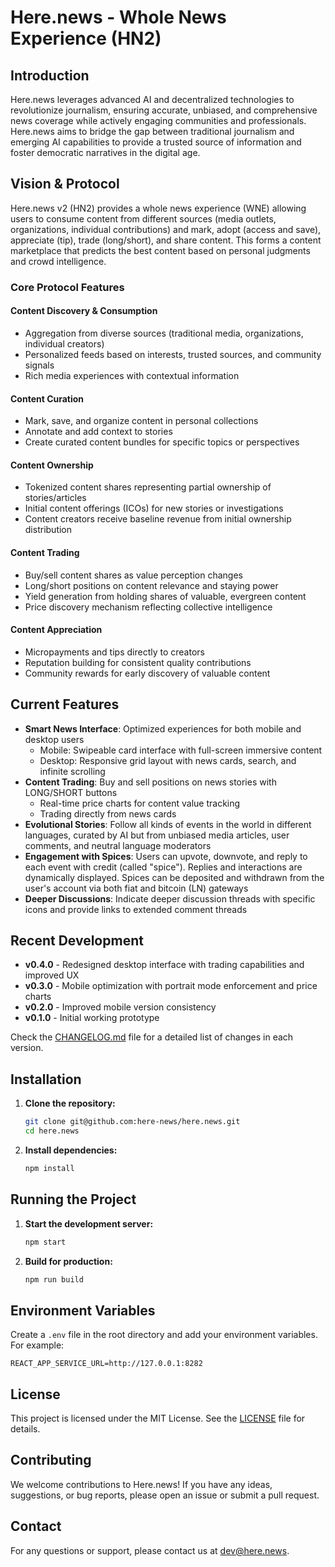 # Here.news - Whole News Experience (HN2)

## Introduction

Here.news leverages advanced AI and decentralized technologies to revolutionize journalism, ensuring accurate, unbiased, and comprehensive news coverage while actively engaging communities and professionals. Here.news aims to bridge the gap between traditional journalism and emerging AI capabilities to provide a trusted source of information and foster democratic narratives in the digital age.

## Vision & Protocol

Here.news v2 (HN2) provides a whole news experience (WNE) allowing users to consume content from different sources (media outlets, organizations, individual contributions) and mark, adopt (access and save), appreciate (tip), trade (long/short), and share content. This forms a content marketplace that predicts the best content based on personal judgments and crowd intelligence.

### Core Protocol Features

#### Content Discovery & Consumption
- Aggregation from diverse sources (traditional media, organizations, individual creators)
- Personalized feeds based on interests, trusted sources, and community signals
- Rich media experiences with contextual information

#### Content Curation
- Mark, save, and organize content in personal collections
- Annotate and add context to stories
- Create curated content bundles for specific topics or perspectives

#### Content Ownership
- Tokenized content shares representing partial ownership of stories/articles
- Initial content offerings (ICOs) for new stories or investigations
- Content creators receive baseline revenue from initial ownership distribution

#### Content Trading
- Buy/sell content shares as value perception changes
- Long/short positions on content relevance and staying power
- Yield generation from holding shares of valuable, evergreen content
- Price discovery mechanism reflecting collective intelligence

#### Content Appreciation
- Micropayments and tips directly to creators
- Reputation building for consistent quality contributions
- Community rewards for early discovery of valuable content

## Current Features

- **Smart News Interface**: Optimized experiences for both mobile and desktop users
  - Mobile: Swipeable card interface with full-screen immersive content
  - Desktop: Responsive grid layout with news cards, search, and infinite scrolling
- **Content Trading**: Buy and sell positions on news stories with LONG/SHORT buttons
  - Real-time price charts for content value tracking
  - Trading directly from news cards
- **Evolutional Stories**: Follow all kinds of events in the world in different languages, curated by AI but from unbiased media articles, user comments, and neutral language moderators
- **Engagement with Spices**: Users can upvote, downvote, and reply to each event with credit (called "spice"). Replies and interactions are dynamically displayed. Spices can be deposited and withdrawn from the user's account via both fiat and bitcoin (LN) gateways
- **Deeper Discussions**: Indicate deeper discussion threads with specific icons and provide links to extended comment threads

## Recent Development

- **v0.4.0** - Redesigned desktop interface with trading capabilities and improved UX
- **v0.3.0** - Mobile optimization with portrait mode enforcement and price charts
- **v0.2.0** - Improved mobile version consistency
- **v0.1.0** - Initial working prototype

Check the [CHANGELOG.md](CHANGELOG.md) file for a detailed list of changes in each version.


## Installation

1. **Clone the repository:**
   ```bash
   git clone git@github.com:here-news/here.news.git
   cd here.news
   ```

2. **Install dependencies:**
   ```bash
   npm install
   ```

## Running the Project

1. **Start the development server:**
   ```bash
   npm start
   ```

2. **Build for production:**
   ```bash
   npm run build
   ```

## Environment Variables

Create a `.env` file in the root directory and add your environment variables. For example:
```
REACT_APP_SERVICE_URL=http://127.0.0.1:8282
```

## License

This project is licensed under the MIT License. See the [LICENSE](LICENSE) file for details.

## Contributing

We welcome contributions to Here.news! If you have any ideas, suggestions, or bug reports, please open an issue or submit a pull request.


## Contact

For any questions or support, please contact us at [dev@here.news](mailto:dev@here.news).

